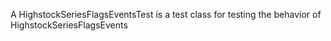 A HighstockSeriesFlagsEventsTest is a test class for testing the behavior of HighstockSeriesFlagsEvents